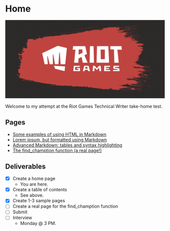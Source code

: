 # Home

![Riot Games](/riot.jpg)

Welcome to my attempt at the Riot Games Technical Writer take-home test. 

## Pages

* [Some examples of using HTML in Markdown](/pages/example-page-1.md)
* [Lorem ipsum, but formatted using Markdown](/pages/example-page-2.md)
* [Advanced Markdown: tables and syntax highlighting](/pages/example-page-3.md)
* [The find_chamption function (a real page!)](/pages/find-champion.md)

## Deliverables

- [x] Create a home page
   - You are here.
- [x] Create a table of contents
  - See above.
- [x] Create 1-3 sample pages
- [ ] Create a real page for the find_chamption function
- [ ] Submit
- [ ] Interview
  - Monday @ 3 PM.

